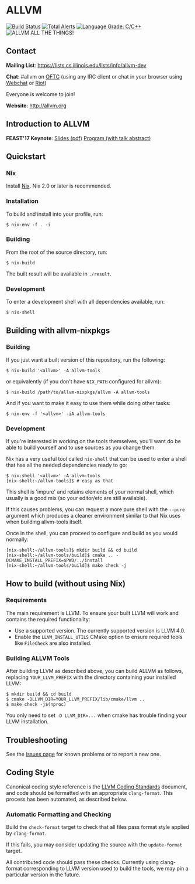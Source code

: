 # ALLVM

[![Build Status](https://img.shields.io/travis/allvm/allvm-tools.svg?branch=master)](https://travis-ci.org/allvm/allvm-tools)
[![Total Alerts](https://img.shields.io/lgtm/alerts/g/allvm/allvm-tools.svg?logo=lgtm&logoWidth=18)](https://lgtm.com/projects/g/allvm/allvm-tools/alerts/)
[![Language Grade: C/C++](https://img.shields.io/lgtm/grade/cpp/g/allvm/allvm-tools.svg?logo=lgtm&logoWidth=18)](https://lgtm.com/projects/g/allvm/allvm-tools/)
![ALLVM ALL THE THINGS!](https://img.shields.io/badge/ALLVM-ALL%20THE%20THINGS-brightgreen.svg)

## Contact

**Mailing List**: https://lists.cs.illinois.edu/lists/info/allvm-dev

**Chat**: #allvm on [OFTC](https://www.oftc.net/)
  (using any IRC client or chat in your browser using
  [Webchat](https://webchat.oftc.net/?nick=&channels=%23allvm&uio=d4) or
  [Riot](https://riot.im/app/#/room/#_oftc_#allvm:matrix.org))

Everyone is welcome to join!

**Website**: http://allvm.org

## Introduction to ALLVM

**FEAST'17 Keynote**: [Slides (pdf)](https://tc.gtisc.gatech.edu/feast17/papers/allvm.pdf) [Program (with talk abstract)](https://tc.gtisc.gatech.edu/feast17/program.html)


## Quickstart

### Nix

Install [Nix](https://nixos.org/nix).
Nix 2.0 or later is recommended.

### Installation

To build and install into your profile, run:

```console
$ nix-env -f . -i
```

### Building
From the root of the source directory, run:

```console
$ nix-build
```

The built result will be available in `./result`.

### Development

To enter a development shell with all dependencies available, run:

```console
$ nix-shell
```

## Building with allvm-nixpkgs

### Building
If you just want a built version of this repository, run the following:

```console
$ nix-build '<allvm>' -A allvm-tools
```

or equivalently (if you don't have `NIX_PATH` configured for allvm):

```console
$ nix-build /path/to/allvm-nixpkgs/allvm -A allvm-tools
```

And if you want to make it easy to use them while doing other tasks:

```console
$ nix-env -f '<allvm>' -iA allvm-tools
```

### Development

If you're interested in working on the tools themselves,
you'll want do be able to build yourself and to use
sources as you change them.

Nix has a very useful tool called `nix-shell` that can
be used to enter a shell that has all the needed dependencies
ready to go:

```console
$ nix-shell '<allvm>' -A allvm-tools
[nix-shell:~/allvm-tools]$ # easy as that
```
This shell is 'impure' and retains elements of your normal shell,
which usually is a good mix (so your editor/etc are still available).

If this causes problems, you can request a more pure shell
with the `--pure` argument which produces a cleaner environment
similar to that Nix uses when building allvm-tools itself.

Once in the shell, you can proceed to configure and build
as you would normally:

```console
[nix-shell:~/allvm-tools]$ mkdir build && cd build
[nix-shell:~/allvm-tools/build]$ cmake .. -DCMAKE_INSTALL_PREFIX=$PWD/../install
[nix-shell:~/allvm-tools/build]$ make check -j
```


## How to build (without using Nix)

### Requirements

The main requirement is LLVM.
To ensure your built LLVM will work and contains the required functionality:

* Use a supported version.  The currently supported version is LLVM 4.0.
* Enable the `LLVM_INSTALL_UTILS` CMake option to ensure required tools like `FileCheck` are also installed.

### Building ALLVM Tools

After building LLVM as described above, you can build ALLVM as follows,
replacing `YOUR_LLVM_PREFIX` with the directory containing your installed LLVM:

```console
$ mkdir build && cd build
$ cmake -DLLVM_DIR=YOUR_LLVM_PREFIX/lib/cmake/llvm ..
$ make check -j$(nproc)
```
You only need to set `-D LLVM_DIR=...` when cmake has trouble finding your LLVM installation.

## Troubleshooting

See the [issues page](https://github.com/allvm/allvm-tools/issues) for known problems or to report a new one.


## Coding Style

Canonical coding style reference is the [LLVM Coding Standards](http://llvm.org/docs/CodingStandards.html) document,
and code should be formatted with an appropriate `clang-format`.  This process has been automated, as described below.

### Automatic Formatting and Checking

Build the `check-format` target to check that all files pass format style applied by `clang-format`.

If this fails, you may consider updating the source with the `update-format` target.

All contributed code should pass these checks.  Currently using clang-format corresponding
to LLVM version used to build the tools, we may pin a particular version in the future.
